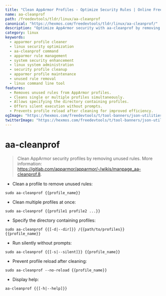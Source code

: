 ```yaml
---
title: "Clean AppArmor Profiles - Optimize Security Rules | Online Free DevTools by Hexmos"
name: aa-cleanprof
path: /freedevtools/tldr/linux/aa-cleanprof
canonical: "https://hexmos.com/freedevtools/tldr/linux/aa-cleanprof/"
description: "Optimize AppArmor security with aa-cleanprof by removing unused rules.  Improve system performance and security. Free online tool, no registration required."
category: linux
keywords:
  - apparmor profile cleaner
  - linux security optimization
  - aa-cleanprof command
  - apparmor rule management
  - system security enhancement
  - linux system administration
  - security profile cleanup
  - apparmor profile maintenance
  - unused rule removal
  - linux command line tool
features:
  - Removes unused rules from AppArmor profiles.
  - Cleans single or multiple profiles simultaneously.
  - Allows specifying the directory containing profiles.
  - Offers silent execution without prompts.
  - Prevents profile reload after cleaning for improved efficiency.
ogImage: "https://hexmos.com/freedevtools/t/tool-banners/json-utilities-banner.png"
twitterImage: "https://hexmos.com/freedevtools/t/tool-banners/json-utilities-banner.png"
---
```


# aa-cleanprof

> Clean AppArmor security profiles by removing unused rules.
> More information: <https://gitlab.com/apparmor/apparmor/-/wikis/manpage_aa-cleanprof.8>.

- Clean a profile to remove unused rules:

`sudo aa-cleanprof {{profile_name}}`

- Clean multiple profiles at once:

`sudo aa-cleanprof {{profile1 profile2 ...}}`

- Specify the directory containing profiles:

`sudo aa-cleanprof {{[-d|--dir]}} /{{path/to/profiles}} {{profile_name}}`

- Run silently without prompts:

`sudo aa-cleanprof {{[-s|--silent]}} {{profile_name}}`

- Prevent profile reload after cleaning:

`sudo aa-cleanprof --no-reload {{profile_name}}`

- Display help:

`aa-cleanprof {{[-h|--help]}}`
